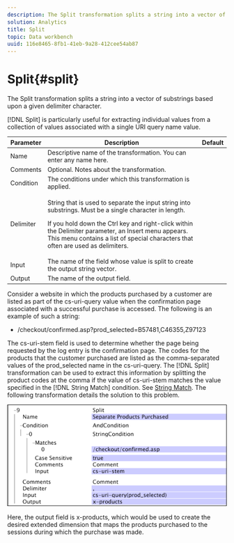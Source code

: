 ```yaml
---
description: The Split transformation splits a string into a vector of substrings based upon a given delimiter character.
solution: Analytics
title: Split
topic: Data workbench
uuid: 116e8465-8fb1-41eb-9a28-412cee54ab87
---
```


# Split{#split}

The Split transformation splits a string into a vector of substrings based upon a given delimiter character.

 [!DNL Split] is particularly useful for extracting individual values from a collection of values associated with a single URI query name value. 

<table id="table_C97DA4E45DA844FAB8D61AABA22FF809"> 
 <thead> 
  <tr> 
   <th colname="col1" class="entry"> Parameter </th> 
   <th colname="col2" class="entry"> Description </th> 
   <th colname="col3" class="entry"> Default </th> 
  </tr> 
 </thead>
 <tbody> 
  <tr> 
   <td colname="col1"> Name </td> 
   <td colname="col2"> Descriptive name of the transformation. You can enter any name here. </td> 
   <td colname="col3"> </td> 
  </tr> 
  <tr> 
   <td colname="col1"> Comments </td> 
   <td colname="col2"> Optional. Notes about the transformation. </td> 
   <td colname="col3"> </td> 
  </tr> 
  <tr> 
   <td colname="col1"> Condition </td> 
   <td colname="col2"> The conditions under which this transformation is applied. </td> 
   <td colname="col3"> </td> 
  </tr> 
  <tr> 
   <td colname="col1"> Delimiter </td> 
   <td colname="col2"> <p>String that is used to separate the input string into substrings. Must be a single character in length. </p> <p> If you hold down the Ctrl key and right-click within the Delimiter parameter, an Insert menu appears. This menu contains a list of special characters that often are used as delimiters. </p> </td> 
   <td colname="col3"> </td> 
  </tr> 
  <tr> 
   <td colname="col1"> Input </td> 
   <td colname="col2"> The name of the field whose value is split to create the output string vector. </td> 
   <td colname="col3"> </td> 
  </tr> 
  <tr> 
   <td colname="col1"> Output </td> 
   <td colname="col2"> The name of the output field. </td> 
   <td colname="col3"> </td> 
  </tr> 
 </tbody> 
</table>

Consider a website in which the products purchased by a customer are listed as part of the cs-uri-query value when the confirmation page associated with a successful purchase is accessed. The following is an example of such a string:

* /checkout/confirmed.asp?prod_selected=B57481,C46355,Z97123

The cs-uri-stem field is used to determine whether the page being requested by the log entry is the confirmation page. The codes for the products that the customer purchased are listed as the comma-separated values of the prod_selected name in the cs-uri-query. The [!DNL Split] transformation can be used to extract this information by splitting the product codes at the comma if the value of cs-uri-stem matches the value specified in the [!DNL String Match] condition. See [String Match](../../../../../home/c-dataset-const-proc/c-conditions/c-test-ops/c-test-op-con.md#section-f8d132085c6b4500bfbe4515b848142f). The following transformation details the solution to this problem.

![](assets/cfg_TransformationType_Split.png)

Here, the output field is x-products, which would be used to create the desired extended dimension that maps the products purchased to the sessions during which the purchase was made. 
